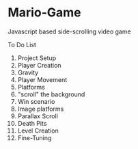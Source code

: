 # Mario-Game
Javascript based side-scrolling video game


To Do List

1. Project Setup
2. Player Creation
3. Gravity
4. Player Movement
5. Platforms
6. "scroll" the background
7. Win scenario
8. Image platforms
9. Parallax Scroll
10. Death Pits
11. Level Creation 
12. Fine-Tuning
